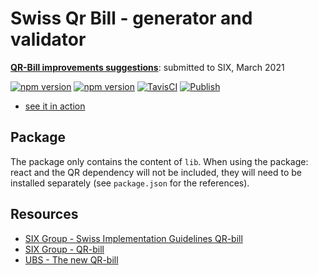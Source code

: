 # Swiss Qr Bill - generator and validator

**[QR-Bill improvements suggestions](https://github.com/Nexysweb/qrbill/blob/master/suggestions.md)**: submitted to SIX, March 2021

[![npm version](https://badge.fury.io/js/%40nexys%2Fqrbill.svg)](https://www.npmjs.com/package/@nexys/qrbill)
[![npm version](https://img.shields.io/npm/v/@nexys/qrbill.svg)](https://www.npmjs.com/package/@nexys/qrbill)
[![TavisCI](https://travis-ci.com/Nexysweb/qrbill.svg?branch=master)](https://travis-ci.com/Nexysweb/qrbill)
[![Publish](https://github.com/Nexysweb/qrbill/actions/workflows/publish.yml/badge.svg)](https://github.com/Nexysweb/qrbill/actions/workflows/publish.yml)


* [see it in action](https://nexys-admin.github.io/qrbill/)

## Package

The package only contains the content of `lib`. When using the package: react and the QR dependency will not be included, they will need to be installed separately (see `package.json` for the references).

## Resources

* [SIX Group - Swiss Implementation Guidelines QR-bill](https://www.paymentstandards.ch/dam/downloads/ig-qr-bill-en.pdf)
* [SIX Group - QR-bill](https://www.six-group.com/interbank-clearing/en/home/standardization/payment-slips.html)
* [UBS - The new QR-bill](https://www.ubs.com/ch/en/swissbank/corporates/cash-management/zv-migration/payment-slips.html)
